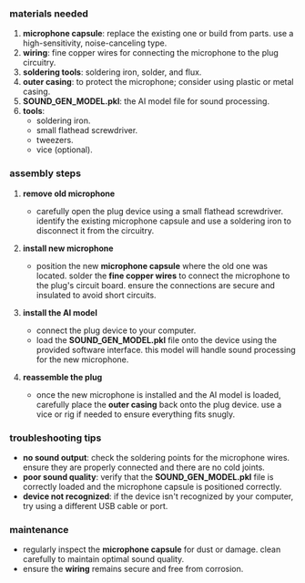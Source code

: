 ### materials needed
1. **microphone capsule**: replace the existing one or build from parts. use a high-sensitivity, noise-canceling type.
2. **wiring**: fine copper wires for connecting the microphone to the plug circuitry.
3. **soldering tools**: soldering iron, solder, and flux.
4. **outer casing**: to protect the microphone; consider using plastic or metal casing.
5. **SOUND_GEN_MODEL.pkl**: the AI model file for sound processing.
6. **tools**:
   - soldering iron.
   - small flathead screwdriver.
   - tweezers.
   - vice (optional).

### assembly steps
1. **remove old microphone**
   - carefully open the plug device using a small flathead screwdriver. identify the existing microphone capsule and use a soldering iron to disconnect it from the circuitry.

2. **install new microphone**
   - position the new **microphone capsule** where the old one was located. solder the **fine copper wires** to connect the microphone to the plug's circuit board. ensure the connections are secure and insulated to avoid short circuits.

3. **install the AI model**
   - connect the plug device to your computer.
   - load the **SOUND_GEN_MODEL.pkl** file onto the device using the provided software interface. this model will handle sound processing for the new microphone.

4. **reassemble the plug**
   - once the new microphone is installed and the AI model is loaded, carefully place the **outer casing** back onto the plug device. use a vice or rig if needed to ensure everything fits snugly.

### troubleshooting tips
- **no sound output**: check the soldering points for the microphone wires. ensure they are properly connected and there are no cold joints.
- **poor sound quality**: verify that the **SOUND_GEN_MODEL.pkl** file is correctly loaded and the microphone capsule is positioned correctly.
- **device not recognized**: if the device isn't recognized by your computer, try using a different USB cable or port.

### maintenance
- regularly inspect the **microphone capsule** for dust or damage. clean carefully to maintain optimal sound quality.
- ensure the **wiring** remains secure and free from corrosion.

